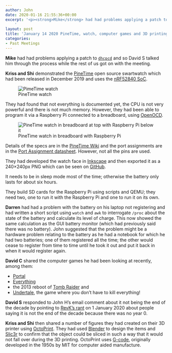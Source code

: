 ```yaml
---
author: John
date: 2020-01-16 21:55:36+00:00
excerpt: '<p><strong>Mike</strong> had had problems applying a patch to <a href="https://github.com/rsmarples/dhcpcd" type="text/html"><code>dhcpcd</code></a> and so David S talked him through the process while the rest of us got on with the meeting.</p>
	'
layout: post
title: 'January 14 2020 PineTime, watch, computer games and 3D printing Meet'
categories:
- Past Meetings
---
```


<p><strong>Mike</strong> had had problems applying a patch to <a href="https://github.com/rsmarples/dhcpcd" type="text/html"><code>dhcpcd</code></a> and so David S talked him through the process while the rest of us got on with the meeting.</p><p><strong>Kriss and Shi</strong> demonstrated the <a href="https://www.pine64.org/pinetime/" type="text/html">PineTime</a> open source swartwatch which had been released in December 2019 and uses the <a href="https://www.nordicsemi.com/Products/Low-power-short-range-wireless/nRF52840" type="text/html">nRF52840 SoC</a>.</p><figure><img src="http://bradlug.co.uk/blog/2020/01/14/images/PineTime_watch.png" alt="PimeTime watch" role="img"><figcaption>PineTime watch</figcaption></figure><p>They had found that not everything is documented yet, the CPU is not very powerful and there is not much memory. However, they had been able to program it via a Raspberry Pi connected to a breadboard, using <a href="http://openocd.org/" type="text/html">OpenOCD</a>.</p><figure><img src="http://bradlug.co.uk/blog/2020/01/14/images/PineTime_breadboard.png" alt="PineTime watch in breadboard at top with Raspberry Pi below it" role="img"><figcaption>PineTime watch in breadboard with Raspberry Pi</figcaption></figure><p>Details of the specs are in the <a href="https://wiki.pine64.org/index.php/PineTime" type="text/html">PineTime Wiki</a> and the port assignments are in the <a href="http://files.pine64.org/doc/PineTime/PineTime Port Assignment rev1.0.pdf" type="application/pdf">Port Assignment datasheet</a>. However, not all the pins are used.</p><p>They had developed the watch face in <a href="https://inkscape.org/" type="text/html">Inkscape</a> and then exported it as a 240×240px PNG which can be seen on <a href="https://github.com/xriss/timecake/tree/master/art" type="text/html">GitHub</a>.</p><p>It needs to be in sleep mode most of the time; otherwise the battery only lasts for about six hours.</p><p>They build SD cards for the Raspberry Pi using scripts and QEMU; they need two, one to run it with the Raspberry Pi and one to run it on its own.</p><p><strong>Darren</strong> had had a problem with the battery on his laptop not registering and had written a short script using <code>watch</code> and <code>awk</code> to interrogate <code>/proc</code> about the state of the battery and calculate its level of charge. This now showed the same calculation as the GUI battery monitor (which had previously said there was no battery). John suggested that the problem might be a hardware problem relating to the battery as he had a notebook for which he had two batteries; one of them registered all the time; the other would cease to register from time to time until he took it out and put it back in when it would register again.</p><p><strong>David C</strong> shared the computer games he had been looking at recently, among them:</p><ul><li><a href="http://orange.half-life2.com/portal.html" type="text/html">Portal</a></li><li><a href="http://www.everything-game.com/" type="text/html">Everything</a></li><li>the 2013 reboot of <a href="https://tombraider.fandom.com/wiki/Tomb_Raider_(2013_Game)" type="text/html">Tomb Raider</a> and</li><li><a href="https://undertale.com/" type="text/html">Undertale</a>, the game where you don’t have to kill everything!</li></ul><p><strong>David S</strong> responded to John H’s email comment about it not being the end of the decade by pointing to <a href="https://www.revk.uk/" type="text/html">RevK’s rant</a> on 1 January 2020 about people saying it is not the end of the decade because there was no year 0.</p><p><strong>Kriss and Shi</strong> then shared a number of figures they had created on their 3D printer using <a href="https://octoprint.org/" type="text/html">OctoPrint</a>. They had used <a href="https://www.blender.org/" type="text/html">Blender</a> to design the items and <a href="https://slic3r.org/" type="text/html">Slic3r</a> to confirm that the object could be sliced in such a way that it would not fall over during the 3D printing. OctoPrint uses <a href="https://en.wikipedia.org/wiki/G-code" type="text/html">G-code</a>, originally developed in the 1950s by MIT for computer aided manufacture.</p>
